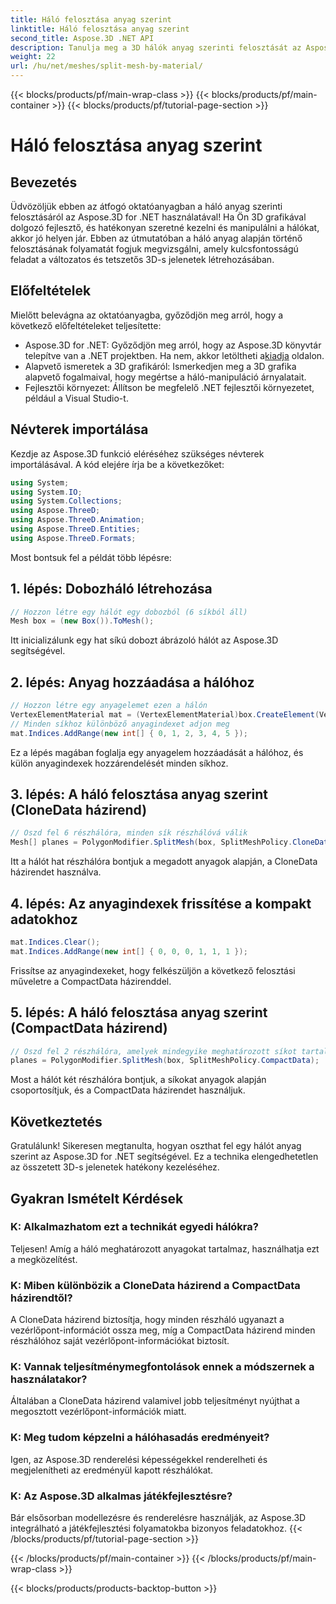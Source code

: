 ```yaml
---
title: Háló felosztása anyag szerint
linktitle: Háló felosztása anyag szerint
second_title: Aspose.3D .NET API
description: Tanulja meg a 3D hálók anyag szerinti felosztását az Aspose.3D for .NET segítségével. Javítsa a helyszínszervezést és a hatékonyságot. Lépésről lépésre útmutató fejlesztőknek.
weight: 22
url: /hu/net/meshes/split-mesh-by-material/
---
```


{{< blocks/products/pf/main-wrap-class >}}
{{< blocks/products/pf/main-container >}}
{{< blocks/products/pf/tutorial-page-section >}}

# Háló felosztása anyag szerint

## Bevezetés
Üdvözöljük ebben az átfogó oktatóanyagban a háló anyag szerinti felosztásáról az Aspose.3D for .NET használatával! Ha Ön 3D grafikával dolgozó fejlesztő, és hatékonyan szeretné kezelni és manipulálni a hálókat, akkor jó helyen jár. Ebben az útmutatóban a háló anyag alapján történő felosztásának folyamatát fogjuk megvizsgálni, amely kulcsfontosságú feladat a változatos és tetszetős 3D-s jelenetek létrehozásában.
## Előfeltételek
Mielőtt belevágna az oktatóanyagba, győződjön meg arról, hogy a következő előfeltételeket teljesítette:
-  Aspose.3D for .NET: Győződjön meg arról, hogy az Aspose.3D könyvtár telepítve van a .NET projektben. Ha nem, akkor letöltheti a[kiadja](https://releases.aspose.com/3d/net/) oldalon.
- Alapvető ismeretek a 3D grafikáról: Ismerkedjen meg a 3D grafika alapvető fogalmaival, hogy megértse a háló-manipuláció árnyalatait.
- Fejlesztői környezet: Állítson be megfelelő .NET fejlesztői környezetet, például a Visual Studio-t.
## Névterek importálása
Kezdje az Aspose.3D funkció eléréséhez szükséges névterek importálásával. A kód elejére írja be a következőket:
```csharp
using System;
using System.IO;
using System.Collections;
using Aspose.ThreeD;
using Aspose.ThreeD.Animation;
using Aspose.ThreeD.Entities;
using Aspose.ThreeD.Formats;
```
Most bontsuk fel a példát több lépésre:
## 1. lépés: Dobozháló létrehozása
```csharp
// Hozzon létre egy hálót egy dobozból (6 síkból áll)
Mesh box = (new Box()).ToMesh();
```
Itt inicializálunk egy hat síkú dobozt ábrázoló hálót az Aspose.3D segítségével.
## 2. lépés: Anyag hozzáadása a hálóhoz
```csharp
// Hozzon létre egy anyagelemet ezen a hálón
VertexElementMaterial mat = (VertexElementMaterial)box.CreateElement(VertexElementType.Material, MappingMode.Polygon, ReferenceMode.Index);
// Minden síkhoz különböző anyagindexet adjon meg
mat.Indices.AddRange(new int[] { 0, 1, 2, 3, 4, 5 });
```
Ez a lépés magában foglalja egy anyagelem hozzáadását a hálóhoz, és külön anyagindexek hozzárendelését minden síkhoz.
## 3. lépés: A háló felosztása anyag szerint (CloneData házirend)
```csharp
// Oszd fel 6 részhálóra, minden sík részhálóvá válik
Mesh[] planes = PolygonModifier.SplitMesh(box, SplitMeshPolicy.CloneData);
```
Itt a hálót hat részhálóra bontjuk a megadott anyagok alapján, a CloneData házirendet használva.
## 4. lépés: Az anyagindexek frissítése a kompakt adatokhoz
```csharp
mat.Indices.Clear();
mat.Indices.AddRange(new int[] { 0, 0, 0, 1, 1, 1 });
```
Frissítse az anyagindexeket, hogy felkészüljön a következő felosztási műveletre a CompactData házirenddel.
## 5. lépés: A háló felosztása anyag szerint (CompactData házirend)
```csharp
// Oszd fel 2 részhálóra, amelyek mindegyike meghatározott síkot tartalmaz
planes = PolygonModifier.SplitMesh(box, SplitMeshPolicy.CompactData);
```
Most a hálót két részhálóra bontjuk, a síkokat anyagok alapján csoportosítjuk, és a CompactData házirendet használjuk.
## Következtetés
Gratulálunk! Sikeresen megtanulta, hogyan oszthat fel egy hálót anyag szerint az Aspose.3D for .NET segítségével. Ez a technika elengedhetetlen az összetett 3D-s jelenetek hatékony kezeléséhez.
## Gyakran Ismételt Kérdések
### K: Alkalmazhatom ezt a technikát egyedi hálókra?
Teljesen! Amíg a háló meghatározott anyagokat tartalmaz, használhatja ezt a megközelítést.
### K: Miben különbözik a CloneData házirend a CompactData házirendtől?
A CloneData házirend biztosítja, hogy minden részháló ugyanazt a vezérlőpont-információt ossza meg, míg a CompactData házirend minden részhálóhoz saját vezérlőpont-információkat biztosít.
### K: Vannak teljesítménymegfontolások ennek a módszernek a használatakor?
Általában a CloneData házirend valamivel jobb teljesítményt nyújthat a megosztott vezérlőpont-információk miatt.
### K: Meg tudom képzelni a hálóhasadás eredményeit?
Igen, az Aspose.3D renderelési képességekkel renderelheti és megjelenítheti az eredményül kapott részhálókat.
### K: Az Aspose.3D alkalmas játékfejlesztésre?
Bár elsősorban modellezésre és renderelésre használják, az Aspose.3D integrálható a játékfejlesztési folyamatokba bizonyos feladatokhoz.
{{< /blocks/products/pf/tutorial-page-section >}}

{{< /blocks/products/pf/main-container >}}
{{< /blocks/products/pf/main-wrap-class >}}

{{< blocks/products/products-backtop-button >}}
